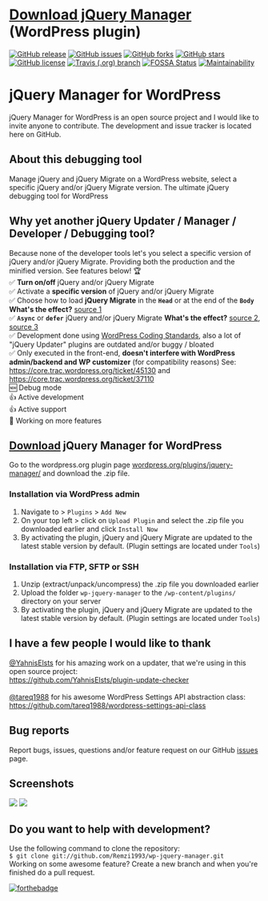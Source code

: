 # [Download jQuery Manager](https://downloads.wordpress.org/plugin/jquery-manager.zip) (WordPress plugin)

[![GitHub release](https://img.shields.io/github/release/Remzi1993/wp-jquery-manager.svg)](https://github.com/Remzi1993/wp-jquery-manager/releases/latest)
[![GitHub issues](https://img.shields.io/github/issues/Remzi1993/wp-jquery-manager.svg)](https://github.com/Remzi1993/wp-jquery-manager/issues)
[![GitHub forks](https://img.shields.io/github/forks/Remzi1993/wp-jquery-manager.svg)](https://github.com/Remzi1993/wp-jquery-manager/network/members)
[![GitHub stars](https://img.shields.io/github/stars/Remzi1993/wp-jquery-manager.svg)](https://github.com/Remzi1993/wp-jquery-manager/stargazers)
[![GitHub license](https://img.shields.io/badge/license-GPLv3-blue.svg)](https://github.com/Remzi1993/wp-jquery-manager/blob/master/LICENSE)
[![Travis (.org) branch](https://img.shields.io/travis/Remzi1993/wp-jquery-manager/master.svg)](https://travis-ci.org/Remzi1993/wp-jquery-manager)
[![FOSSA Status](https://app.fossa.com/api/projects/git%2Bgithub.com%2FRemzi1993%2Fwp-jquery-manager.svg?type=shield)](https://app.fossa.com/projects/git%2Bgithub.com%2FRemzi1993%2Fwp-jquery-manager?ref=badge_shield)
[![Maintainability](https://api.codeclimate.com/v1/badges/4e2f44a9b17bf6dbbdff/maintainability)](https://codeclimate.com/github/Remzi1993/wp-jquery-manager/maintainability)

# jQuery Manager for WordPress

jQuery Manager for WordPress is an open source project and I would like to invite anyone to contribute. The development and issue tracker is located here on GitHub.

## About this debugging tool

Manage jQuery and jQuery Migrate on a WordPress website, select a specific jQuery and/or jQuery Migrate version. The ultimate jQuery debugging tool for WordPress

## Why yet another jQuery Updater / Manager / Developer / Debugging tool?

Because none of the developer tools let's you select a specific version of jQuery and/or jQuery Migrate. Providing both the production and the minified version. See features below! :trophy:<br>
:white_check_mark: **Turn on/off** jQuery and/or jQuery Migrate<br>
:white_check_mark: Activate a **specific version** of jQuery and/or jQuery Migrate<br>
:white_check_mark: Choose how to load **jQuery Migrate** in the **`Head`** or at the end of the **`Body`** **What's the effect?** [source 1](https://flaviocopes.com/javascript-async-defer/)<br>
:white_check_mark: **`Async`** or **`defer`** jQuery and/or jQuery Migrate **What's the effect?** [source 2](https://www.growingwiththeweb.com/2014/02/async-vs-defer-attributes.html), [source 3](https://bitsofco.de/async-vs-defer/)<br>
:white_check_mark: Development done using [WordPress Coding Standards](https://make.wordpress.org/core/handbook/best-practices/coding-standards/), also a lot of "jQuery Updater" plugins are outdated and/or buggy / bloated<br>
:white_check_mark: Only executed in the front-end, **doesn't interfere with WordPress admin/backend and WP customizer** (for compatibility reasons) See: https://core.trac.wordpress.org/ticket/45130 and https://core.trac.wordpress.org/ticket/37110 <br>
:new: Debug mode<br>
:thumbsup: Active development<br>
:thumbsup: Active support<br>
:arrows_counterclockwise: Working on more features

## [Download](https://downloads.wordpress.org/plugin/jquery-manager.zip) jQuery Manager for WordPress
Go to the wordpress.org plugin page [wordpress.org/plugins/jquery-manager/](https://wordpress.org/plugins/jquery-manager/) and download the .zip file.

### Installation via WordPress admin

1. Navigate to > `Plugins` > `Add New`
2. On your top left > click on `Upload Plugin` and select the .zip file you downloaded earlier and click `Install Now`
3. By activating the plugin, jQuery and jQuery Migrate are updated to the latest stable version by default. (Plugin settings are located under `Tools`)

### Installation via FTP, SFTP or SSH

1. Unzip (extract/unpack/uncompress) the .zip file you downloaded earlier
2. Upload the folder `wp-jquery-manager` to the `/wp-content/plugins/` directory on your server
3. By activating the plugin, jQuery and jQuery Migrate are updated to the latest stable version by default.
   (Plugin settings are located under `Tools`)

## I have a few people I would like to thank

[@YahnisElsts](https://github.com/YahnisElsts) for his amazing work on a updater, that we're using in this
open source project:<br> https://github.com/YahnisElsts/plugin-update-checker <br><br>
[@tareq1988](https://github.com/tareq1988) for his awesome WordPress Settings API abstraction class:<br> https://github.com/tareq1988/wordpress-settings-api-class <br>

## Bug reports

Report bugs, issues, questions and/or feature request on our GitHub
[issues](https://github.com/Remzi1993/wp-jquery-manager/issues) page.

## Screenshots

<img src="https://raw.githubusercontent.com/Remzi1993/wp-jquery-manager/master/assets/img/screenshot-1.png">
<img src="https://raw.githubusercontent.com/Remzi1993/wp-jquery-manager/master/assets/img/screenshot-2.png">

## Do you want to help with development?

Use the following command to clone the repository:<br>
`$ git clone git://github.com/Remzi1993/wp-jquery-manager.git`<br>
Working on some awesome feature? Create a new branch and when you're finished do a pull request.

[![forthebadge](https://forthebadge.com/images/badges/built-with-wordpress.svg)](https://forthebadge.com)

